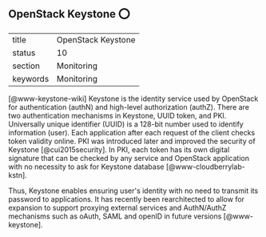 ## OpenStack Keystone :o:


|          |                        |
| -------- | ---------------------- |
| title    | OpenStack Keystone     | 
| status   | 10                     |
| section  | Monitoring             |
| keywords | Monitoring             |


 [@www-keystone-wiki] Keystone is the identity service used by
OpenStack for authentication (authN) and high-level authorization
(authZ).  There are two authentication mechanisms in Keystone, UUID
token, and PKI.  Universally unique identifier (UUID) is a 128-bit
number used to identify information (user). Each
application after each request of the client checks token validity
online. PKI was introduced later and improved the security of
Keystone [@cui2015security]. In PKI, each token has its
own digital signature that can be checked by any service and OpenStack
application with no necessity to ask for Keystone
database [@www-cloudberrylab-kstn].
 
Thus, Keystone enables ensuring user's identity with no need to
transmit its password to applications. It has recently been
rearchitected to allow for expansion to support proxying external
services and AuthN/AuthZ mechanisms such as oAuth, SAML and openID in
future versions [@www-keystone].

